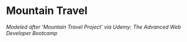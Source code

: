 # Mountain Travel

_Modeled after 'Mountain Travel Project' via Udemy: The Advanced Web Developer Bootcamp_

